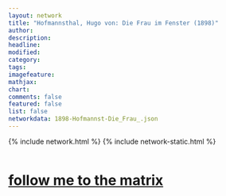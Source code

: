 ```yaml
---
layout: network
title: "Hofmannsthal, Hugo von: Die Frau im Fenster (1898)"
author:
description:
headline:
modified:
category:
tags: 
imagefeature: 
mathjax: 
chart: 
comments: false
featured: false
list: false
networkdata: 1898-Hofmannst-Die_Frau_.json
---
```

{% include network.html %}
{% include network-static.html %}
<div class="row">
  <div class="small-5 small-centered columns"><a href="/matrix237"><h1>follow me to the matrix</h1></a>
</div>
</div>
